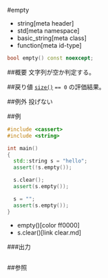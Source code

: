 #empty
* string[meta header]
* std[meta namespace]
* basic_string[meta class]
* function[meta id-type]

```cpp
bool empty() const noexcept;
```

##概要
文字列が空か判定する。


##戻り値
[`size()`](size.md) `== 0` の評価結果。


##例外
投げない


##例
```cpp
#include <cassert>
#include <string>

int main()
{
  std::string s = "hello";
  assert(!s.empty());

  s.clear();
  assert(s.empty());

  s = "";
  assert(s.empty());
}
```
* empty()[color ff0000]
* s.clear()[link clear.md]

###出力
```
```

##参照
